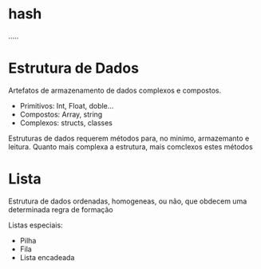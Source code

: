 # hash
.....

# Estrutura de Dados 

Artefatos de armazenamento de dados complexos e compostos.
- Primitivos: Int, Float, doble...
- Compostos: Array, string
- Complexos: structs, classes

Estruturas de dados requerem métodos para, no minimo, armazemanto e leitura. Quanto mais complexa a estrutura, mais comclexos estes métodos

# Lista 
Estrutura de dados ordenadas, homogeneas, ou não, que obdecem uma determinada regra de formação

Listas especiais: 
 - Pilha 
 - Fila
 - Lista encadeada
